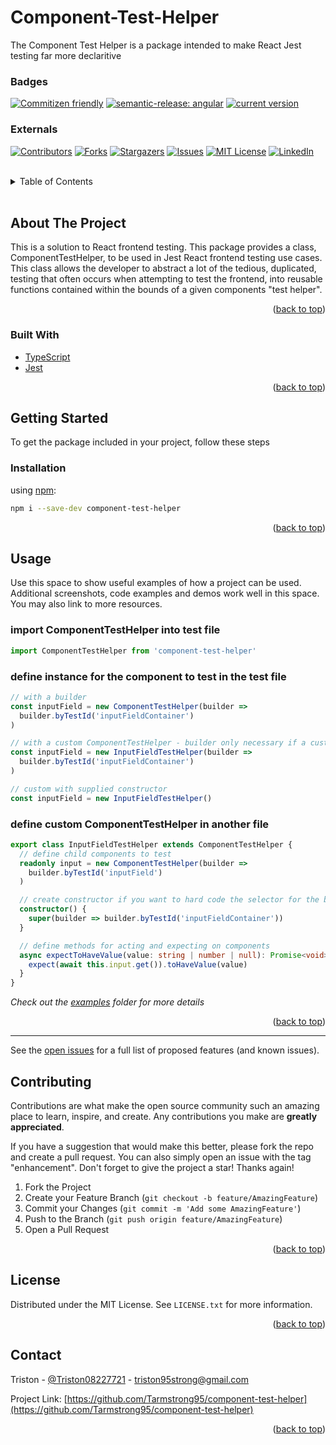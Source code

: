 # Component-Test-Helper

The Component Test Helper is a package intended to make React Jest testing far more declaritive

### Badges

[![Commitizen friendly](https://img.shields.io/badge/commitizen-friendly-brightgreen.svg)](http://commitizen.github.io/cz-cli/)
[![semantic-release: angular](https://img.shields.io/badge/semantic--release-angular-e10079?logo=semantic-release)](https://github.com/semantic-release/semantic-release)
[![current version](https://img.shields.io/npm/v/storybook-addon-next.svg)](https://www.npmjs.com/package/storybook-addon-next)

<div id="top"></div>

### Externals

[![Contributors][contributors-shield]][contributors-url]
[![Forks][forks-shield]][forks-url]
[![Stargazers][stars-shield]][stars-url]
[![Issues][issues-shield]][issues-url]
[![MIT License][license-shield]][license-url]
[![LinkedIn][linkedin-shield]][linkedin-url]

<!-- PROJECT LOGO -->
<br />

<!-- TABLE OF CONTENTS -->
<details>
  <summary>Table of Contents</summary>
  <ol>
    <li>
      <a href="#about-the-project">About The Project</a>
      <ul>
        <li><a href="#built-with">Built With</a></li>
      </ul>
    </li>
    <li>
      <a href="#getting-started">Getting Started</a>
      <ul>
        <li><a href="#prerequisites">Prerequisites</a></li>
        <li><a href="#installation">Installation</a></li>
      </ul>
    </li>
    <li><a href="#usage">Usage</a></li>
    <li><a href="#roadmap">Roadmap</a></li>
    <li><a href="#contributing">Contributing</a></li>
    <li><a href="#license">License</a></li>
    <li><a href="#contact">Contact</a></li>
    <li><a href="#acknowledgments">Acknowledgments</a></li>
  </ol>
</details>

<br/>

<!-- ABOUT THE PROJECT -->

## About The Project

This is a solution to React frontend testing. This package provides a class, ComponentTestHelper, to be used in Jest React frontend testing use cases. This class allows
the developer to abstract a lot of the tedious, duplicated, testing that often occurs
when attempting to test the frontend, into reusable functions contained within the bounds of a given components "test helper".

<p align="right">(<a href="#top">back to top</a>)</p>

### Built With

- [TypeScript](https://www.typescriptlang.org/)
- [Jest](https://jestjs.io/)

<p align="right">(<a href="#top">back to top</a>)</p>

<!-- GETTING STARTED -->

## Getting Started

To get the package included in your project, follow these steps

### Installation

using [npm](https://www.npmjs.com/):

```bash
npm i --save-dev component-test-helper
```

<p align="right">(<a href="#top">back to top</a>)</p>

<!-- USAGE EXAMPLES -->

## Usage

Use this space to show useful examples of how a project can be used. Additional screenshots, code examples and demos work well in this space. You may also link to more resources.

### import ComponentTestHelper into test file

```typescript
import ComponentTestHelper from 'component-test-helper'
```

### define instance for the component to test in the test file

```typescript
// with a builder
const inputField = new ComponentTestHelper(builder =>
  builder.byTestId('inputFieldContainer')
)

// with a custom ComponentTestHelper - builder only necessary if a custructor wasn't supplied
const inputField = new InputFieldTestHelper(builder =>
  builder.byTestId('inputFieldContainer')
)

// custom with supplied constructor
const inputField = new InputFieldTestHelper()
```

### define custom ComponentTestHelper in another file

```typescript
export class InputFieldTestHelper extends ComponentTestHelper {
  // define child components to test
  readonly input = new ComponentTestHelper(builder =>
    builder.byTestId('inputField')
  )

  // create constructor if you want to hard code the selector for the builder
  constructor() {
    super(builder => builder.byTestId('inputFieldContainer'))
  }

  // define methods for acting and expecting on components
  async expectToHaveValue(value: string | number | null): Promise<void> {
    expect(await this.input.get()).toHaveValue(value)
  }
}
```

_Check out the [examples](https://github.com/Tarmstrong95/component-test-helper/tree/main/src/examples) folder for more details_

<p align="right">(<a href="#top">back to top</a>)</p>

<hr>

See the [open issues](https://github.com/Tarmstrong95/component-test-helper/issues) for a full list of proposed features (and known issues).

<!-- CONTRIBUTING -->

## Contributing

Contributions are what make the open source community such an amazing place to learn, inspire, and create. Any contributions you make are **greatly appreciated**.

If you have a suggestion that would make this better, please fork the repo and create a pull request. You can also simply open an issue with the tag "enhancement".
Don't forget to give the project a star! Thanks again!

1. Fork the Project
2. Create your Feature Branch (`git checkout -b feature/AmazingFeature`)
3. Commit your Changes (`git commit -m 'Add some AmazingFeature'`)
4. Push to the Branch (`git push origin feature/AmazingFeature`)
5. Open a Pull Request

<p align="right">(<a href="#top">back to top</a>)</p>

<!-- LICENSE -->

## License

Distributed under the MIT License. See `LICENSE.txt` for more information.

<p align="right">(<a href="#top">back to top</a>)</p>

<!-- CONTACT -->

## Contact

Triston - [@Triston08227721](https://twitter.com/Triston08227721) - triston95strong@gmail.com

Project Link: [https://github.com/Tarmstrong95/component-test-helper](https://github.com/Tarmstrong95/component-test-helper)

<p align="right">(<a href="#top">back to top</a>)</p>

<!-- MARKDOWN LINKS & IMAGES -->
<!-- https://www.markdownguide.org/basic-syntax/#reference-style-links -->

[contributors-shield]: https://img.shields.io/github/contributors/Tarmstrong95/component-test-helper.svg?style=for-the-badge
[contributors-url]: https://github.com/Tarmstrong95/component-test-helper/graphs/contributors
[forks-shield]: https://img.shields.io/github/forks/Tarmstrong95/component-test-helper.svg?style=for-the-badge
[forks-url]: https://github.com/Tarmstrong95/component-test-helper/network/members
[stars-shield]: https://img.shields.io/github/stars/Tarmstrong95/component-test-helper.svg?style=for-the-badge
[stars-url]: https://github.com/Tarmstrong95/component-test-helper/stargazers
[issues-shield]: https://img.shields.io/github/issues/Tarmstrong95/component-test-helper.svg?style=for-the-badge
[issues-url]: https://github.com/Tarmstrong95/component-test-helper/issues
[license-shield]: https://img.shields.io/github/license/Tarmstrong95/component-test-helper.svg?style=for-the-badge
[license-url]: https://github.com/Tarmstrong95/component-test-helper/blob/main/LICENSE
[linkedin-shield]: https://img.shields.io/badge/-LinkedIn-black.svg?style=for-the-badge&logo=linkedin&colorB=555
[linkedin-url]: https://linkedin.com/in/triston95strong
